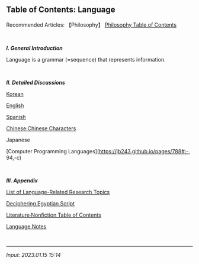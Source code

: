 ## **Table of Contents: Language**

Recommended Articles: 【Philosophy】 [Philosophy Table of Contents](https://jb243.github.io/pages/482)

<br>

_**Ⅰ. General Introduction**_

Language is a grammar (=sequence) that represents information.

<br>

_**Ⅱ. Detailed Discussions**_

[Korean](https://jb243.github.io/pages/374)

[English](https://jb243.github.io/pages/915)

[Spanish](https://jb243.github.io/pages/1492)

[Chinese∙Chinese Characters](https://jb243.github.io/pages/162)

Japanese

[Computer Programming Languages](https://jb243.github.io/pages/788#:-, 94,-c)

<br>

_**Ⅲ. Appendix**_

[List of Language-Related Research Topics](https://jb243.github.io/pages/307)

[Deciphering Egyptian Script](https://jb243.github.io/pages/832)

[Literature∙Nonfiction Table of Contents](https://jb243.github.io/pages/2305)

[Language Notes](https://jb243.github.io/pages/147)

<br>

---

_Input: 2023.01.15 15:14_